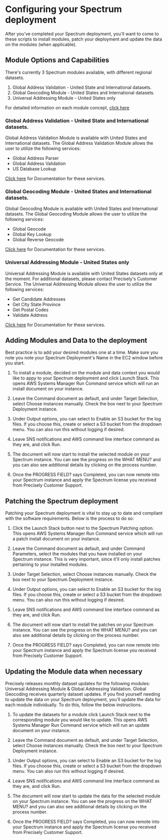 # Configuring your Spectrum deployment
After you've completed your Spectrum deployment, you'll want to come to these scripts to install modules, patch your deployment and update the data on the modules (when applicable).
## Module Options and Capabilities
There's currently 3 Spectrum modules available, with different regional datasets. 
1) Global Address Validation - United State and International datasets.
2) Global Geocoding Module - United States and International datasets.
3) Universal Addressing Module - United States only

For detailed information on each module concept, [click here](https://docs.precisely.com/docs/sftw/spectrum/22.1/en/webhelp/DocumentationDirectory/index.html)
### Global Address Validation - United State and International datasets.
Global Address Validation Module is available with United States and International datasets.
The Global Address Validation Module allows the user to utilize the following services:
- Global Address Parser
- Global Address Validation
- US Database Lookup

[Click here](https://docs.precisely.com/docs/sftw/spectrum/22.1/en/webhelp/WebServicesGuide/GlobalAddressing/source/GlobalAddressValidation/Component_GlobalAddressValidation.html) for Documentation for these services.
### Global Geocoding Module - United States and International datasets.
Global Geocoding Module is available with United States and International datasets.
The Global Geocoding Module allows the user to utilize the following services:
- Global Geocode
- Global Key Lookup
- Global Reverse Geocode

[Click here](https://docs.precisely.com/docs/sftw/spectrum/22.1/en/webhelp/GlobalGeocodingGuide-REST/GlobalGeocodingGuide/source/Introduction/ws_Intro.html) for Documentation for these services.
### Universal Addressing Module - United States only
Universal Addressing Module is available with United States datasets only at the moment. For additional datasets, please contact Precisely's Customer Service.
The Universal Addressing Module allows the user to utilize the following services:
- Get Candidate Addresses
- Get City State Province
- Get Postal Codes
- Validate Address

[Click here](https://docs.precisely.com/docs/sftw/spectrum/22.1/en/webhelp/WebServicesGuide/UNC/source/AutoCompleteLoqate/Component_AutoCompleteLoqate-1.html) for Documentation for these services.
## Adding Modules and Data to the deployment
Best practice is to add your desired modules one at a time. Make sure you note you note your Spectrum Deployment's Name in the EC2 window before you start. 
1) To install a module, decided on the module and data context you would like to appy to your Spectrum deployment and click Launch Stack. 
This opens AWS Systems Manager Run Command service which will run an install document on your instance. 

2) Leave the Command document as default, and under Target Selection, select Choose instances manually. Check the box next to your Spectrum Deployment instance.

3) Under Output options, you can select to Enable an S3 bucket for the log files. If you choose this, create or select a S3 bucket from the dropdown menu. You can also run this without logging if desired. 

4) Leave SNS notifications and AWS command line interface command as they are, and click Run.

5) The document will now start to install the selected module on your Spectrum instance. You can see the progress on the WHAT MENU? and you can also see additional details by clicking on the process number.

6) Once the PROGRESS FIELD? says Completed, you can now remote into your Spectrum instance and apply the Spectrum license you received from Precisely Customer Support.

## Patching the Spectrum deployment
Patching your Spectrum deployment is vital to stay up to date and compliant with the software requirements. Below is the process to do so:
1) Click the Launch Stack button next to the Spectrum Patching option. This opens AWS Systems Manager Run Command service which will run a patch install document on your instance.

2) Leave the Command document as default, and under Command Parameters, select the modules that you have installed on your Spectrum instance. This is very important, since it'll only install patches pertaining to your installed modules.

3) Under Target Selection, select Choose instances manually. Check the box next to your Spectrum Deployment instance.

4) Under Output options, you can select to Enable an S3 bucket for the log files. If you choose this, create or select a S3 bucket from the dropdown menu. You can also run this without logging if desired. 

5) Leave SNS notifications and AWS command line interface command as they are, and click Run.

6) The document will now start to install the patches on your Spectrum instance. You can see the progress on the WHAT MENU? and you can also see additional details by clicking on the process number.

7) Once the PROGRESS FIELD? says Completed, you can now remote into your Spectrum instance and apply the Spectrum license you received from Precisely Customer Support.

## Updating the Module data when necessary
Precisely releases monthly dataset updates for the following modules: Universal Addressing Module & Global Addressing Validation. Global Geocoding receives quarterly dataset updates. If you find yourself needing to update the data on your Spectrum deployment, you'll update the data for each module individually. To do this, follow the below instructions.

1) To update the datasets for a module click Launch Stack next to the corresponding module you would like to update. 
This opens AWS Systems Manager Run Command service which will run an update document on your instance. 

2) Leave the Command document as default, and under Target Selection, select Choose instances manually. Check the box next to your Spectrum Deployment instance.

3) Under Output options, you can select to Enable an S3 bucket for the log files. If you choose this, create or select a S3 bucket from the dropdown menu. You can also run this without logging if desired. 

4) Leave SNS notifications and AWS command line interface command as they are, and click Run.

5) The document will now start to update the data for the selected module on your Spectrum instance. You can see the progress on the WHAT MENU? and you can also see additional details by clicking on the process number.

6) Once the PROGRESS FIELD? says Completed, you can now remote into your Spectrum instance and apply the Spectrum license you received from Precisely Customer Support.
